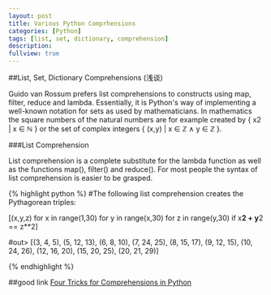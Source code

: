 ```yaml
---
layout: post
title: Various Python Comprhensions
categories: [Python]
tags: [list, set, dictionary, comprehension]
description: 
fullview: true
---
```

##List, Set, Dictionary Comprehensions (浅谈)

Guido van Rossum prefers list comprehensions to constructs using map, filter, reduce and lambda. Essentially, it is Python's way of implementing a well-known notation for sets as used by mathematicians. 
In mathematics the square numbers of the natural numbers are for example created by { x2 | x ∈ ℕ } or the set of complex integers { (x,y) | x ∈ ℤ ∧ y ∈ ℤ }. 

###List Comprehension

List comprehension is a complete substitute for the lambda function as well as the functions map(), filter() and reduce(). For most people the syntax of list comprehension is easier to be grasped. 

{% highlight python %}
#The following list comprehension creates the Pythagorean triples:

[(x,y,z) for x in range(1,30) for y in range(x,30) for z in range(y,30) if x**2 + y**2 == z**2]

#out> [(3, 4, 5), (5, 12, 13), (6, 8, 10), (7, 24, 25), (8, 15, 17), (9, 12, 15), (10, 24, 26), (12, 16, 20), (15, 20, 25), (20, 21, 29)]

{% endhighlight %}


##good link
[Four Tricks for Comprehensions in Python](http://tech.pro/tutorial/1554/four-tricks-for-comprehensions-in-python)
